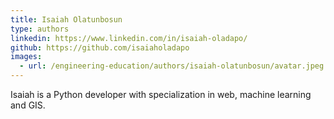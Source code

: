 ```yaml
---
title: Isaiah Olatunbosun
type: authors
linkedin: https://www.linkedin.com/in/isaiah-oladapo/
github: https://github.com/isaiaholadapo
images:
  - url: /engineering-education/authors/isaiah-olatunbosun/avatar.jpeg 
---
```


Isaiah is a Python developer with specialization in web, machine learning and GIS. 
